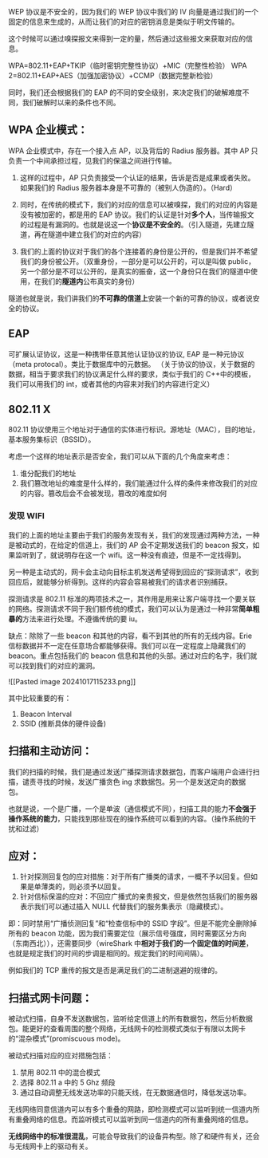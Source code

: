 WEP 协议是不安全的，因为我们的 WEP 协议中我们的 IV 向量是通过我们的一个固定的信息来生成的，从而让我们的对应的密钥消息是类似于明文传输的。

这个时候可以通过嗅探报文来得到一定的量，然后通过这些报文来获取对应的信息。

WPA=802.11+EAP+TKIP（临时密钥完整性协议）+MIC（完整性检验）
WPA 2=802.11+EAP+AES（加强加密协议）+CCMP（数据完整新检验）

同时，我们还会根据我们的 EAP 的不同的安全级别，来决定我们的破解难度不同，我们破解时以来的条件也不同。
## WPA 企业模式：
WPA 企业模式中，存在一个接入点 AP，以及背后的 Radius 服务器。其中 AP 只负责一个中间承担过程，见我们的保温之间进行传输。

1. 这样的过程中，AP 只负责接受一个认证的结果，告诉是否是成果或者失败。如果我们的 Radius 服务器本身是不可靠的（被别人伪造的）。（Hard）

2. 同时，在传统的模式下，我们的对应的信息可以被嗅探，我们的对应的内容是没有被加密的，都是用的 EAP 协议。我们的认证是针对**多个人**，当传输报文的过程是有漏洞的。也就是说这一个**协议是不安全的**。（引入隧道，先建立隧道，再在隧道中建立我们的对应的内容）

3. 我们的上面的协议对于我们的各个连接着的身份是公开的，但是我们并不希望我们的身份被公开。（双重身份，一部分是可以公开的，可以是叫做 public，另一个部分是不可以公开的，是真实的振奋，这一个身份只在我们的隧道中使用，在我们的**隧道内**公布真实的身份）

隧道也就是说，我们讲我们的**不可靠的信道上**安装一个新的可靠的协议，或者说安全的协议。

## EAP
可扩展认证协议，这是一种携带任意其他认证协议的协议, EAP 是一种元协议（meta protocal）。类比于数据库中的元数据。
（关于协议的协议，关于数据的数据，相当于要求我们的协议满足什么样的要求，类似于我们的 C++中的模板，我们可以用我们的 int，或者其他的内容来对我们的内容进行定义）

## 802.11 X
 802.11 协议使用三个地址对于通信的实体进行标识。源地址（MAC），目的地址，基本服务集标识（BSSID）。

考虑一个这样的地址表示是否安全，我们可以从下面的几个角度来考虑：
1. 谁分配我们的地址
2. 我们篡改地址的难度是什么样的，我们能通过什么样的条件来修改我们的对应的内容。篡改后会不会被发现，篡改的难度如何

### 发现 WIFI
我们的上面的地址主要由于我们的服务发现有关，我们的发现通过两种方法，一种是被动式的，在给定的信道上，我们的 AP 会不定期发送我们的 beacon 报文，如果监听到了，就说明存在这一个 wifi。这一种没有痕迹，但是不一定找得到。

另一种是主动式的，网卡会主动向目标主机发送希望得到回应的“探测请求”，收到回应后，就能够分析得到。这样的内容会容易被我们的请求者识别捕获。

探测请求是 802.11 标准的两项技术之一，其作用是用来让客户端寻找一个要关联的网络。探测请求不同于我们额传统的模式，我们可以认为是通过一种非常**简单粗暴的**方法来进行处理。不遵循传统的要 iu。

缺点：除除了一些 beacon 和其他的内容，看不到其他的所有的无线内容。Erie 信标数据并不一定在任意场合都能够获得。我们可以在一定程度上隐藏我们的 beacon。重点包括我们的 beacon 信息和其他的头部。通过对应的名字，我们就可以找到我们的对应的漏洞。

![[Pasted image 20241017115233.png]]

其中比较重要的有：
1. Beacon Interval
2. SSID (推断具体的硬件设备)

## 扫描和主动访问：
我们的扫描的时候，我们是通过发送广播探测请求数据包，而客户端用户会进行扫描，谴责寻找的时候，发送广播贪色 ing 求数据包。另一个是发送定向的数据包。

也就是说，一个是广播，一个是单波（通信模式不同），扫描工具的能力**不会强于操作系统的能力**，只能找到那些现在的操作系统可以看到的内容。（操作系统的干扰和过滤）

## 应对：
1. 针对探测回复包的应对措施：对于所有广播类的请求，一概不予以回复。但如果是单薄类的，则必须予以回复。
2. 针对信标保温的应对：不回应广播式的亲贵报文，但是依然包括我们的服务器表示我们可以通过插入 NULL 代替我们的服务集表示（隐藏模式）。

即：同时禁用“广播侦测回复”和“检查信标中的 SSID 字段”。但是不能完全删除掉所有的 beacon 功能，因为我们需要定位（展示信号强度，同时需要区分方向（东南西北）），还需要同步（wireShark 中**相对于我们的一个固定值的时间差**，也就是规定我们的时间的步调是相同的。规定我们的时间间隔）。

例如我们的 TCP 重传的报文是否是满足我们的二进制退避的规律的。

## 扫描式网卡问题：
被动式扫描，自身不发送数据包，监听给定信道上的所有数据包，然后分析数据包。能更好的查看周围的整个网络，无线网卡的检测模式类似于有限以太网卡的“混杂模式”(promiscuous mode)。

被动式扫描对应的应对措施包括：
1. 禁用 802.11 中的混合模式
2. 选择 802.11 a 中的 5 Ghz 频段
3. 通过自动调整无线发送功率的只能天线，在无数据通信时，降低发送功率。

无线网络同意信道内可以有多个重叠的网路，即检测模式可以监听到统一信道内所有重叠网络的信息。而监听模式可以监听到同一信道内的所有重叠网络的信息。

**无线网络中的标准很混乱**，可能会导致我们的设备异构型。除了和硬件有关，还会与无线网卡上的驱动有关。

